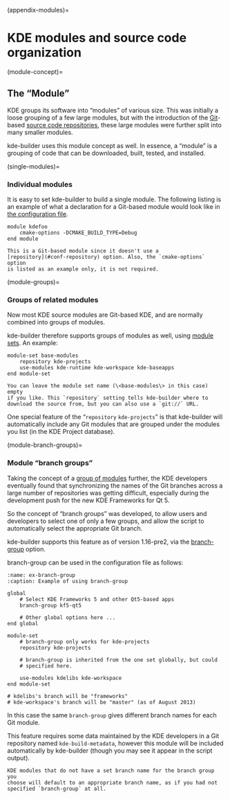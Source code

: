 (appendix-modules)=
# KDE modules and source code organization

(module-concept)=
## The “Module”

KDE groups its software into “modules” of various size. This was
initially a loose grouping of a few large modules, but with the
introduction of the [Git](https://git-scm.com/)-based [source code
repositories](https://commits.kde.org/), these large modules were
further split into many smaller modules.

kde-builder uses this module concept as well. In essence, a “module” is
a grouping of code that can be downloaded, built, tested, and installed.

(single-modules)=
### Individual modules

It is easy to set kde-builder to build a single module. The following
listing is an example of what a declaration for a Git-based module would
look like in [the configuration file](../kdesrc-buildrc/kdesrc-buildrc-overview).

```
module kdefoo
    cmake-options -DCMAKE_BUILD_TYPE=Debug
end module
```

```{tip}
This is a Git-based module since it doesn't use a
[repository](#conf-repository) option. Also, the `cmake-options` option
is listed as an example only, it is not required.
```

(module-groups)=
### Groups of related modules

Now most KDE source modules are Git-based KDE, and are normally combined
into groups of modules.

kde-builder therefore supports groups of modules as well, using [module
sets](#module-sets). An example:

```
module-set base-modules
    repository kde-projects
    use-modules kde-runtime kde-workspace kde-baseapps
end module-set
```

```{tip}
You can leave the module set name (\<base-modules\> in this case) empty
if you like. This `repository` setting tells kde-builder where to
download the source from, but you can also use a `git://` URL.
```

One special feature of the “`repository` `kde-projects`” is that
kde-builder will automatically include any Git modules that are grouped
under the modules you list (in the KDE Project database).

(module-branch-groups)=
### Module “branch groups”

Taking the concept of a [group of modules](#module-groups) further, the
KDE developers eventually found that synchronizing the names of the Git
branches across a large number of repositories was getting difficult,
especially during the development push for the new KDE Frameworks for Qt 5.

So the concept of “branch groups” was developed, to allow users and
developers to select one of only a few groups, and allow the script to
automatically select the appropriate Git branch.

kde-builder supports this feature as of version 1.16-pre2, via the
[branch-group](#conf-branch-group) option.

branch-group can be used in the configuration file as follows:

```{code-block}
:name: ex-branch-group
:caption: Example of using branch-group

global
    # Select KDE Frameworks 5 and other Qt5-based apps
    branch-group kf5-qt5

    # Other global options here ...
end global

module-set
    # branch-group only works for kde-projects
    repository kde-projects

    # branch-group is inherited from the one set globally, but could
    # specified here.

    use-modules kdelibs kde-workspace
end module-set

# kdelibs's branch will be "frameworks"
# kde-workspace's branch will be "master" (as of August 2013)
```

In this case the same `branch-group` gives different branch names for
each Git module.

This feature requires some data maintained by the KDE developers in a
Git repository named `kde-build-metadata`, however this module will be
included automatically by kde-builder (though you may see it appear in
the script output).

```{tip}
KDE modules that do not have a set branch name for the branch group you
choose will default to an appropriate branch name, as if you had not
specified `branch-group` at all.
```
